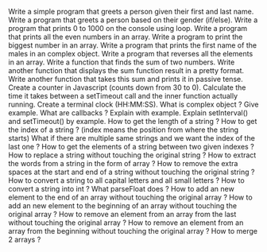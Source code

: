 Write a simple program that greets a person given their first and last name.
Write a program that greets a person based on their gender (if/else).
Write a program that prints 0 to 1000 on the console using loop.
Write a program that prints all the even numbers in an array.
Write a program to print the biggest number in an array.
Write a program that prints the first name of the males in an complex object.
Write a program that reverses all the elements in an array.
Write a function that finds the sum of two numbers.
Write another function that displays the sum function result in a pretty format.
Write another function that takes this sum and prints it in passive tense.
Create a counter in Javascript (counts down from 30 to 0).
Calculate the time it takes between a setTimeout call and the inner function actually running.
Create a terminal clock (HH:MM:SS).
What is complex object ? Give example.
What are callbacks ? Explain with example.
Explain setInterval() and setTimeout() by example.
How to get the length of a string ?
How to get the index of a string ? (index means the position from where the string starts)
What if there are multiple same strings and we want the index of the last one ?
How to get the elements of a string between two given indexes ?
How to replace a string without touching the original string ?
How to extract the words from a string in the form of array ?
How to remove the extra spaces at the start and end of a string without touching the original string ?
How to convert a string to all capital letters and all small letters ?
How to convert a string into int ?
What parseFloat does ?
How to add an new element to the end of an array without touching the original array ?
How to add an new element to the beginning of an array without touching the original array ?
How to remove an element from an array from the last without touching the original array ?
How to remove an element from an array from the beginning without touching the original array ?
How to merge 2 arrays ?